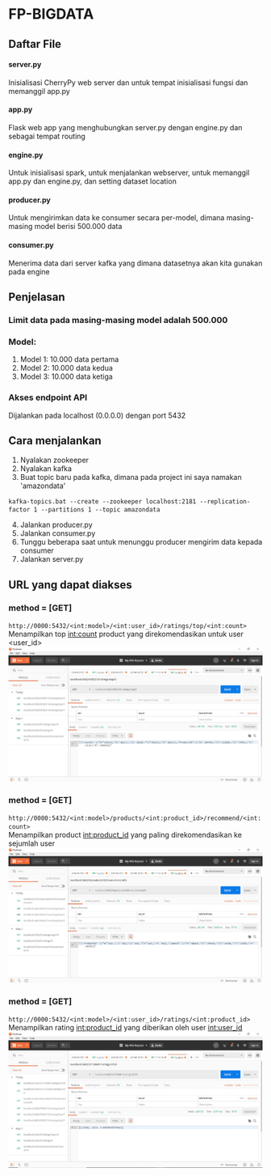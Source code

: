 # FP-BIGDATA

## Daftar File

#### server.py
Inisialisasi CherryPy web server dan untuk tempat inisialisasi fungsi dan memanggil app.py

#### app.py
Flask web app yang menghubungkan server.py dengan engine.py dan sebagai tempat routing

#### engine.py
Untuk inisialisasi spark, untuk menjalankan webserver, untuk memanggil app.py dan engine.py, dan setting dataset location  

#### producer.py
Untuk mengirimkan data ke consumer secara per-model, dimana masing-masing model berisi 500.000 data

#### consumer.py
Menerima data dari server kafka yang dimana datasetnya akan kita gunakan pada engine


## Penjelasan
### Limit data pada masing-masing model adalah 500.000
### Model:
1. Model 1: 10.000 data pertama
2. Model 2: 10.000 data kedua
3. Model 3: 10.000 data ketiga

### Akses endpoint API
Dijalankan pada localhost (0.0.0.0) dengan port 5432

## Cara menjalankan
1. Nyalakan zookeeper
2. Nyalakan kafka
3. Buat topic baru pada kafka, dimana pada project ini saya namakan 'amazondata'
```
kafka-topics.bat --create --zookeeper localhost:2181 --replication-factor 1 --partitions 1 --topic amazondata
```
4. Jalankan producer.py
5. Jalankan consumer.py
6. Tunggu beberapa saat untuk menunggu producer mengirim data kepada consumer
7. Jalankan server.py

## URL yang dapat diakses
### method = [GET]
`http://0000:5432/<int:model>/<int:user_id>/ratings/top/<int:count>`
<br>
Menampilkan top <int:count> product yang direkomendasikan untuk user <user_id>
<br>
![img](./img/API1.jpg)
### method = [GET]
`http://0000:5432/<int:model>/products/<int:product_id>/recommend/<int:count>`
<br>
Menampilkan product <int:product_id> yang paling direkomendasikan ke sejumlah <count> user
<br>
![img](./img/API2.jpg)
### method = [GET]
`http://0000:5432/<int:model>/<int:user_id>/ratings/<int:product_id>`
<br>
Menampilkan rating <int:product_id> yang diberikan oleh user <int:user_id>
<br>
![img](./img/API3.jpg)
